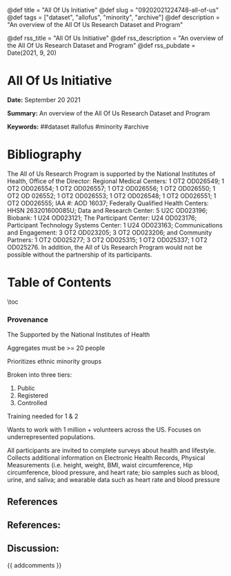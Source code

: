 @def title = "All Of Us Initiative"
@def slug = "09202021224748-all-of-us"
@def tags = ["dataset", "allofus", "minority", "archive"]
@def description = "An overview of the All Of Us Research Dataset and Program"

@def rss_title = "All Of Us Initiative"
@def rss_description = "An overview of the All Of Us Research Dataset and Program"
@def rss_pubdate = Date(2021, 9, 20)


All Of Us Initiative
=========

**Date:** September 20 2021

**Summary:** An overview of the All Of Us Research Dataset and Program

**Keywords:** ##dataset #allofus #minority #archive

Bibliography
==========

The All of Us Research Program is supported by the National Institutes of Health, Office of the Director: Regional Medical Centers: 1 OT2 OD026549; 1 OT2 OD026554; 1 OT2 OD026557; 1 OT2 OD026556; 1 OT2 OD026550; 1 OT2 OD 026552; 1 OT2 OD026553; 1 OT2 OD026548; 1 OT2 OD026551; 1 OT2 OD026555; IAA #: AOD 16037; Federally Qualified Health Centers: HHSN 263201600085U; Data and Research Center: 5 U2C OD023196; Biobank: 1 U24 OD023121; The Participant Center: U24 OD023176; Participant Technology Systems Center: 1 U24 OD023163; Communications and Engagement: 3 OT2 OD023205; 3 OT2 OD023206; and Community Partners: 1 OT2 OD025277; 3 OT2 OD025315; 1 OT2 OD025337; 1 OT2 OD025276. In addition, the All of Us Research Program would not be possible without the partnership of its participants.

Table of Contents
=========

\toc

### Provenance

The Supported by the National Institutes of Health

Aggregates must be >= 20 people

Prioritizes ethnic minority groups

Broken into three tiers: 

1. Public
2. Registered
3. Controlled

Training needed for 1 & 2

Wants to work with 1 million + volunteers across the US. Focuses on underrepresented populations.

All participants are invited to complete surveys about health and lifestyle. Collects additional information on Electronic Health Records, Physical Measurements (i.e. height, weight, BMI, waist circumference, Hip circumference, blood pressure, and heart rate; bio samples such as blood, urine, and saliva; and wearable data such as heart rate and blood pressure

## References

## References:
## Discussion: 

{{ addcomments }}
